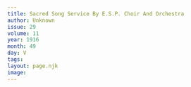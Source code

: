 ```yaml
---
title: Sacred Song Service By E.S.P. Choir And Orchestra
author: Unknown
issue: 29
volume: 11
year: 1916
month: 49
day: V
tags:
layout: page.njk
image:
---
```





